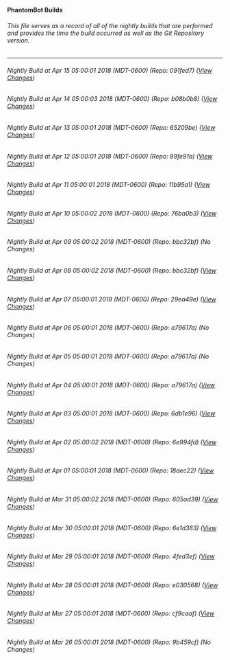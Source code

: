 **PhantomBot Builds**

###### This file serves as a record of all of the nightly builds that are performed and provides the time the build occurred as well as the Git Repository version.
-------------------------------------------------------------------------------------------------------------
###### Nightly Build at Apr 15 05:00:01 2018 (MDT-0600) (Repo: 091fed7) ([View Changes](https://github.com/PhantomBot/PhantomBot/compare/b08b0b8...091fed7))
###### Nightly Build at Apr 14 05:00:03 2018 (MDT-0600) (Repo: b08b0b8) ([View Changes](https://github.com/PhantomBot/PhantomBot/compare/65209be...b08b0b8))
###### Nightly Build at Apr 13 05:00:01 2018 (MDT-0600) (Repo: 65209be) ([View Changes](https://github.com/PhantomBot/PhantomBot/compare/89fe91a...65209be))
###### Nightly Build at Apr 12 05:00:01 2018 (MDT-0600) (Repo: 89fe91a) ([View Changes](https://github.com/PhantomBot/PhantomBot/compare/11b95a1...89fe91a))
###### Nightly Build at Apr 11 05:00:01 2018 (MDT-0600) (Repo: 11b95a1) ([View Changes](https://github.com/PhantomBot/PhantomBot/compare/76ba0b3...11b95a1))
###### Nightly Build at Apr 10 05:00:02 2018 (MDT-0600) (Repo: 76ba0b3) ([View Changes](https://github.com/PhantomBot/PhantomBot/compare/bbc32bf...76ba0b3))
###### Nightly Build at Apr 09 05:00:02 2018 (MDT-0600) (Repo: bbc32bf) (No Changes)
###### Nightly Build at Apr 08 05:00:02 2018 (MDT-0600) (Repo: bbc32bf) ([View Changes](https://github.com/PhantomBot/PhantomBot/compare/29ea49e...bbc32bf))
###### Nightly Build at Apr 07 05:00:01 2018 (MDT-0600) (Repo: 29ea49e) ([View Changes](https://github.com/PhantomBot/PhantomBot/compare/a79617a...29ea49e))
###### Nightly Build at Apr 06 05:00:01 2018 (MDT-0600) (Repo: a79617a) (No Changes)
###### Nightly Build at Apr 05 05:00:01 2018 (MDT-0600) (Repo: a79617a) (No Changes)
###### Nightly Build at Apr 04 05:00:01 2018 (MDT-0600) (Repo: a79617a) ([View Changes](https://github.com/PhantomBot/PhantomBot/compare/6db1e96...a79617a))
###### Nightly Build at Apr 03 05:00:01 2018 (MDT-0600) (Repo: 6db1e96) ([View Changes](https://github.com/PhantomBot/PhantomBot/compare/6e994fd...6db1e96))
###### Nightly Build at Apr 02 05:00:02 2018 (MDT-0600) (Repo: 6e994fd) ([View Changes](https://github.com/PhantomBot/PhantomBot/compare/18aec22...6e994fd))
###### Nightly Build at Apr 01 05:00:01 2018 (MDT-0600) (Repo: 18aec22) ([View Changes](https://github.com/PhantomBot/PhantomBot/compare/605ad39...18aec22))
###### Nightly Build at Mar 31 05:00:02 2018 (MDT-0600) (Repo: 605ad39) ([View Changes](https://github.com/PhantomBot/PhantomBot/compare/6e1d383...605ad39))
###### Nightly Build at Mar 30 05:00:01 2018 (MDT-0600) (Repo: 6e1d383) ([View Changes](https://github.com/PhantomBot/PhantomBot/compare/4fed3ef...6e1d383))
###### Nightly Build at Mar 29 05:00:01 2018 (MDT-0600) (Repo: 4fed3ef) ([View Changes](https://github.com/PhantomBot/PhantomBot/compare/e030568...4fed3ef))
###### Nightly Build at Mar 28 05:00:01 2018 (MDT-0600) (Repo: e030568) ([View Changes](https://github.com/PhantomBot/PhantomBot/compare/cf9caaf...e030568))
###### Nightly Build at Mar 27 05:00:01 2018 (MDT-0600) (Repo: cf9caaf) ([View Changes](https://github.com/PhantomBot/PhantomBot/compare/9b459cf...cf9caaf))
###### Nightly Build at Mar 26 05:00:01 2018 (MDT-0600) (Repo: 9b459cf) (No Changes)
